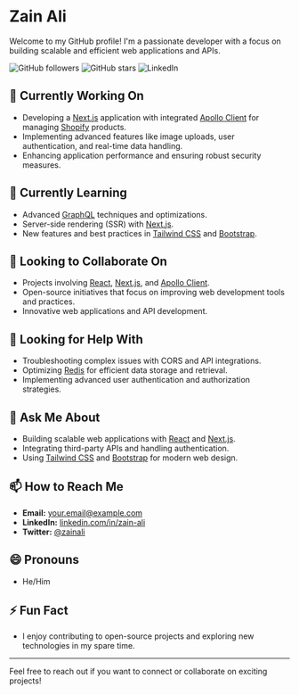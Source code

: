 # Zain Ali

Welcome to my GitHub profile! I'm a passionate developer with a focus on building scalable and efficient web applications and APIs.

![GitHub followers](https://img.shields.io/github/followers/zainali005?style=social) ![GitHub stars](https://img.shields.io/github/stars/zainali005?style=social) ![LinkedIn](https://img.shields.io/badge/LinkedIn-Zain%20Ali-blue?style=flat&logo=linkedin)

## 🔭 Currently Working On

- Developing a [Next.js](https://nextjs.org/) application with integrated [Apollo Client](https://www.apollographql.com/) for managing [Shopify](https://www.shopify.com/) products.
- Implementing advanced features like image uploads, user authentication, and real-time data handling.
- Enhancing application performance and ensuring robust security measures.

## 🌱 Currently Learning

- Advanced [GraphQL](https://graphql.org/) techniques and optimizations.
- Server-side rendering (SSR) with [Next.js](https://nextjs.org/).
- New features and best practices in [Tailwind CSS](https://tailwindcss.com/) and [Bootstrap](https://getbootstrap.com/).

## 👯 Looking to Collaborate On

- Projects involving [React](https://reactjs.org/), [Next.js](https://nextjs.org/), and [Apollo Client](https://www.apollographql.com/).
- Open-source initiatives that focus on improving web development tools and practices.
- Innovative web applications and API development.

## 🤔 Looking for Help With

- Troubleshooting complex issues with CORS and API integrations.
- Optimizing [Redis](https://redis.io/) for efficient data storage and retrieval.
- Implementing advanced user authentication and authorization strategies.

## 💬 Ask Me About

- Building scalable web applications with [React](https://reactjs.org/) and [Next.js](https://nextjs.org/).
- Integrating third-party APIs and handling authentication.
- Using [Tailwind CSS](https://tailwindcss.com/) and [Bootstrap](https://getbootstrap.com/) for modern web design.

## 📫 How to Reach Me

- **Email:** [your.email@example.com](mailto:your.email@example.com)
- **LinkedIn:** [linkedin.com/in/zain-ali](https://linkedin.com/in/zain-ali)
- **Twitter:** [@zainali](https://twitter.com/zainali)

## 😄 Pronouns

- He/Him

## ⚡ Fun Fact

- I enjoy contributing to open-source projects and exploring new technologies in my spare time.

---

Feel free to reach out if you want to connect or collaborate on exciting projects!

